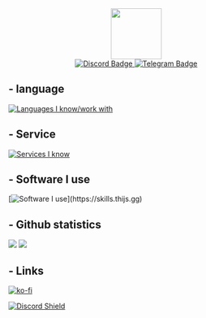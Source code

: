 <div id="header" align="center">
  <img src="https://media.giphy.com/media/M9gbBd9nbDrOTu1Mqx/giphy.gif" width="100"/>
</div>

<div id="badges" align="center">
  <a href="https://discord.com/invite/xn5r7ZD5bm">
    <img src="https://img.shields.io/badge/Discord-blue?style=for-the-badge&logo=discord&logoColor=white" alt="Discord Badge"/>
  </a>
  <a href="https://t.me/tipeshild">
    <img src="https://img.shields.io/badge/Telegram-blue?style=for-the-badge&logo=telegram&logoColor=white" alt="Telegram Badge"/>
  </a>
</div>

<div align="center">
    <img src="https://komarev.com/ghpvc/?username=zexfolloff&style=flat-square&color=blue" alt=""/>
</div>

## - language
[![Languages I know/work with](https://skills.thijs.gg/icons?i=lua,javascript,py,html)](https://skills.thijs.gg)

## - Service
[![Services I know](https://skills.thijs.gg/icons?i=discord)](https://skills.thijs.gg)

## - Software I use
[![Software I use](https://skills.thijs.gg/icons?i=vscode,)](https://skills.thijs.gg)

## - Github statistics
![](https://raw.githubusercontent.com/zexfolloff/GithubStatistics/master/generated/overview.svg#gh-dark-mode-only)
![](https://raw.githubusercontent.com/zexfolloff/GithubStatistics/master/generated/languages.svg#gh-dark-mode-only)


## - Links
[![ko-fi](https://ko-fi.com/img/githubbutton_sm.svg)](https://ko-fi.com/Z8Z0MLA2P)

[![Discord Shield](https://discordapp.com/api/guilds/847396393068265472/widget.png?style=shield)](https://discord.gg/fjgsry5hh9)
